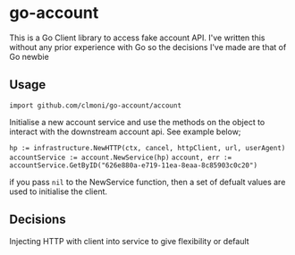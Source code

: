 # go-account

This is a Go Client library to access fake account API. I've written this without any prior experience with Go so the decisions I've made are that of Go newbie

## Usage

```import github.com/clmoni/go-account/account```

Initialise a new account service and use the methods on the object to interact with the downstream account api. See example below;

```hp := infrastructure.NewHTTP(ctx, cancel, httpClient, url, userAgent)```
```accountService := account.NewService(hp)```
```account, err := accountService.GetByID("626e880a-e719-11ea-8eaa-8c85903c0c20")```

if you pass ```nil``` to the NewService function, then a set of defualt values are used to initialise the client.

## Decisions

Injecting HTTP with client into service to give flexibility or default
